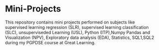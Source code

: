 # Mini-Projects

This repository contains mini projects performed on subjects like supervised learning regression (SLR), supervised learning classification (SLC), unsuperviseded Learning (USL),
Python (ITP),Numpy Pandas and Visualization (NPV), Exploratory data analysis (EDA), Statistics, SQL1,SQL2 during my PGPDSE course at Great Learning.
